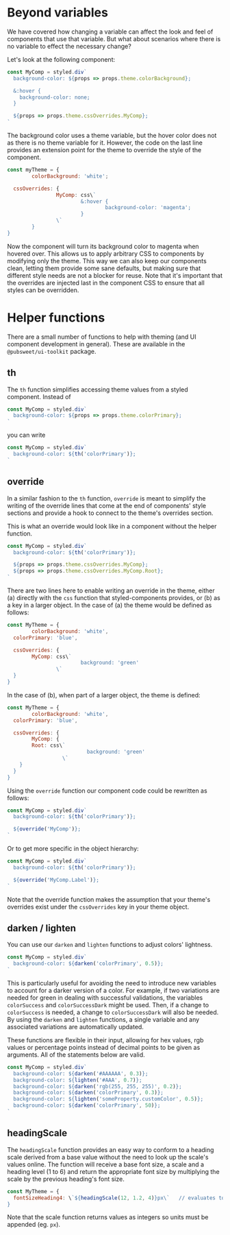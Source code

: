 # Beyond variables

We have covered how changing a variable can affect the look and feel of components that use that variable. But what about scenarios where there is no variable to effect the necessary change?

Let's look at the following component:

```js static
const MyComp = styled.div`
  background-color: ${props => props.theme.colorBackground};

  &:hover {
    background-color: none;
  }

  ${props => props.theme.cssOverrides.MyComp};
`
```

The background color uses a theme variable, but the hover color does not as there is no theme variable for it. However, the code on the last line provides an extension point for the theme to override the style of the component.

```js static
const myTheme = {
        colorBackground: 'white';

  cssOverrides: {
                MyComp: css\`
                        &:hover {
                                background-color: 'magenta';
                        }
                \`
        }
}
```

Now the component will turn its background color to magenta when hovered over. This allows us to apply arbitrary CSS to components by modifying only the theme. This way we can also keep our components clean, letting them provide some sane defaults, but making sure that different style needs are not a blocker for reuse. Note that it's important that the overrides are injected last in the component CSS to ensure that all styles can be overridden.

# Helper functions

There are a small number of functions to help with theming (and UI component development in general). These are available in the `@pubsweet/ui-toolkit` package.

## th

The `th` function simplifies accessing theme values from a styled component. Instead of

```js static
const MyComp = styled.div`
  background-color: ${props => props.theme.colorPrimary};
`
```

you can write

```js static
const MyComp = styled.div`
  background-color: ${th('colorPrimary')};
`
```

## override

In a similar fashion to the `th` function, `override` is meant to simplify the writing of the override lines that come at the end of components' style sections and provide a hook to connect to the theme's overrides section.

This is what an override would look like in a component without the helper function.

```js static
const MyComp = styled.div`
  background-color: ${th('colorPrimary')};

  ${props => props.theme.cssOverrides.MyComp};
  ${props => props.theme.cssOverrides.MyComp.Root};
`
```

There are two lines here to enable writing an override in the theme, either (a) directly with the `css` function that styled-components provides, or (b) as a key in a larger object. In the case of (a) the theme would be defined as follows:

```js static
const MyTheme = {
        colorBackground: 'white',
  colorPrimary: 'blue',

  cssOverrides: {
        MyComp: css\`
                        background: 'green'
                \`
  }
}
```

In the case of (b), when part of a larger object, the theme is defined:

```js static
const MyTheme = {
        colorBackground: 'white',
  colorPrimary: 'blue',

  cssOverrides: {
        MyComp: {
        Root: css\`
                          background: 'green'
                  \`
    }
  }
}
```

Using the `override` function our component code could be rewritten as follows:

```js static
const MyComp = styled.div`
  background-color: ${th('colorPrimary')};

  ${override('MyComp')};
`
```

Or to get more specific in the object hierarchy:

```js static
const MyComp = styled.div`
  background-color: ${th('colorPrimary')};

  ${override('MyComp.Label')};
`
```

Note that the override function makes the assumption that your theme's overrides exist under the `cssOverrides` key in your theme object.

## darken / lighten

You can use our `darken` and `lighten` functions to adjust colors' lightness.

```js static
const MyComp = styled.div`
  background-color: ${darken('colorPrimary', 0.5)};
`
```

This is particularly useful for avoiding the need to introduce new variables to account for a darker version of a color. For example, if two variations are needed for green in dealing with successful validations, the variables `colorSuccess` and `colorSuccessDark` might be used. Then, if a change to `colorSuccess` is needed, a change to `colorSuccessDark` will also be needed. By using the `darken` and `lighten` functions, a single variable and any associated variations are automatically updated.

These functions are flexible in their input, allowing for hex values, rgb values or percentage points instead of decimal points to be given as arguments. All of the statements below are valid.

```js static
const MyComp = styled.div`
  background-color: ${darken('#AAAAAA', 0.3)};
  background-color: ${lighten('#AAA', 0.7)};
  background-color: ${darken('rgb(255, 255, 255)', 0.2)};
  background-color: ${darken('colorPrimary', 0.3)};
  background-color: ${lighten('someProperty.customColor', 0.5)};
  background-color: ${darken('colorPrimary', 50)};
`
```

## headingScale

The `headingScale` function provides an easy way to conform to a heading scale derived from a base value without the need to look up the scale's values online. The function will receive a base font size, a scale and a heading level (1 to 6) and return the appropriate font size by multiplying the scale by the previous heading's font size.

```js static
const MyTheme = {
  fontSizeHeading4: \`${headingScale(12, 1.2, 4)}px\`   // evaluates to 17.28
}
```

Note that the scale function returns values as integers so units must be appended (eg. `px`).
